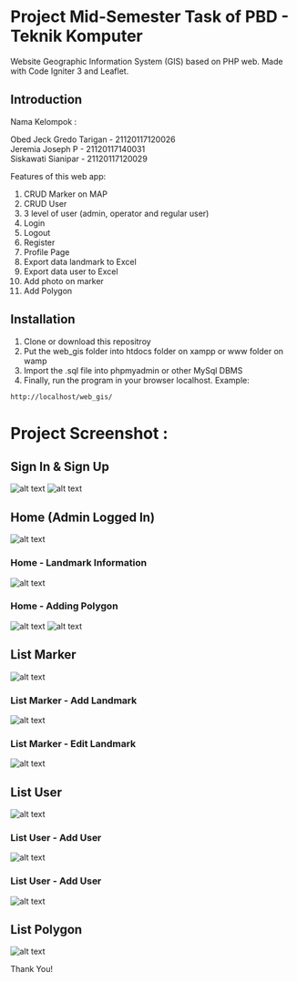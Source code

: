 # Project Mid-Semester Task of PBD - Teknik Komputer
Website Geographic Information System (GIS) based on PHP web. Made with Code Igniter 3 and Leaflet.

## Introduction
Nama Kelompok : <br>

Obed Jeck Gredo Tarigan - 21120117120026 <br>
Jeremia Joseph P - 21120117140031 <br>
Siskawati Sianipar - 21120117120029 <br>

Features of this web app:
1. CRUD Marker on MAP <br>
2. CRUD User <br>
3. 3 level of user (admin, operator and regular user) <br>
4. Login <br>
5. Logout <br>
6. Register <br>
7. Profile Page <br>
8. Export data landmark to Excel <br>
9. Export data user to Excel <br>
10. Add photo on marker
11. Add Polygon

## Installation
1. Clone or download this repositroy <br>
2. Put the web_gis folder into htdocs folder on xampp or www folder on wamp <br>
3. Import the .sql file into phpmyadmin or other MySql DBMS<br>
4. Finally, run the program in your browser localhost. Example:
```bash
http://localhost/web_gis/
```

# Project Screenshot :

## Sign In & Sign Up
![alt text](https://github.com/gredo-tarigan/web_gis/blob/master/Screenshot/Tampilan%20-%20Sign%20In.jpg)
![alt text](https://github.com/gredo-tarigan/web_gis/blob/master/Screenshot/Tampilan%20-%20Sign%20Up.png)

## Home (Admin Logged In)
![alt text](https://github.com/gredo-tarigan/web_gis/blob/master/Screenshot/Tampilan%20-%20Home%2C%20Map%20Awal.jpg)

### Home - Landmark Information
![alt text](https://github.com/gredo-tarigan/web_gis/blob/master/Screenshot/Tampilan%20-%20Home%2C%20Info%20dan%20Gambar%20pada%20daerah%20tertentu.jpg)

### Home - Adding Polygon
![alt text](https://github.com/gredo-tarigan/web_gis/blob/master/Screenshot/Tampilan%20-%20Home%2C%20menambahkan%20polygon.jpg)
![alt text](https://github.com/gredo-tarigan/web_gis/blob/master/Screenshot/Tampilan%20-%20Home%2C%20menambahkan%20polygon_2.jpg)

## List Marker
![alt text](https://github.com/gredo-tarigan/web_gis/blob/master/Screenshot/Tampilan%20-%20List%20Marker.jpg)

### List Marker - Add Landmark
![alt text](https://github.com/gredo-tarigan/web_gis/blob/master/Screenshot/Tampilan%20-%20Add%20Landmark.jpg)

### List Marker - Edit Landmark
![alt text](https://github.com/gredo-tarigan/web_gis/blob/master/Screenshot/Tampilan%20-%20Edit%20Landmark.jpg)

## List User
![alt text](https://github.com/gredo-tarigan/web_gis/blob/master/Screenshot/Tampilan%20-%20List%20User.jpg)

### List User - Add User
![alt text](https://github.com/gredo-tarigan/web_gis/blob/master/Screenshot/Tampilan%20-%20Add%20User.jpg)

### List User - Add User
![alt text](https://github.com/gredo-tarigan/web_gis/blob/master/Screenshot/Tampilan%20-%20Edit%20User.jpg)

## List Polygon
![alt text](https://github.com/gredo-tarigan/web_gis/blob/master/Screenshot/Tampilan%20-%20List%20Polygon.jpg)

Thank You!

